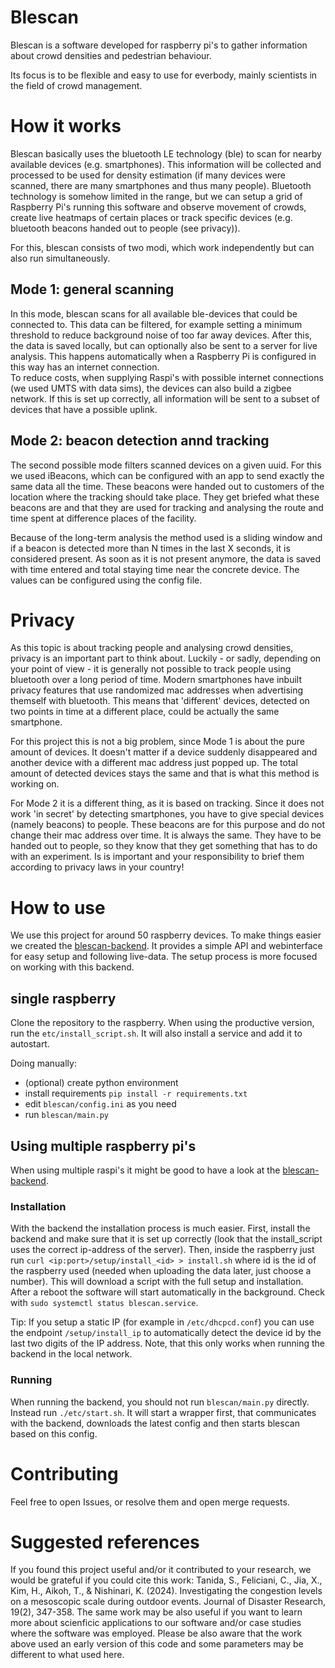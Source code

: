 # Blescan
Blescan is a software developed for raspberry pi's to gather information about crowd densities and pedestrian behaviour.

Its focus is to be flexible and easy to use for everbody, mainly scientists in the field of crowd management.

# How it works
Blescan basically uses the bluetooth LE technology (ble) to scan for nearby available devices (e.g. smartphones). 
This information will be collected and processed to be used for density estimation (if many devices were scanned, there are many smartphones and thus many people).
Bluetooth technology is somehow limited in the range, but we can setup a grid of Raspberry Pi's running this software and observe movement of crowds, 
create live heatmaps of certain places or track specific devices (e.g. bluetooth beacons handed out to people (see privacy)).

For this, blescan consists of two modi, which work independently but can also run simultaneously.

## Mode 1: general scanning
In this mode, blescan scans for all available ble-devices that could be connected to.
This data can be filtered, for example setting a minimum threshold to reduce background noise of too far away devices.
After this, the data is saved locally, but can optionally also be sent to a server for live analysis. 
This happens automatically when a Raspberry Pi is configured in this way has an internet connection.  
To reduce costs, when supplying Raspi's with possible internet connections (we used UMTS with data sims), the devices can also build a zigbee network.
If this is set up correctly, all information will be sent to a subset of devices that have a possible uplink.

## Mode 2: beacon detection annd tracking
The second possible mode filters scanned devices on a given uuid. 
For this we used iBeacons, which can be configured with an app to send exactly the same data all the time. 
These beacons were handed out to customers of the location where the tracking should take place. 
They get briefed what these beacons are and that they are used for tracking and analysing the route and time spent at difference places of the facility.

Because of the long-term analysis the method used is a sliding window and if a beacon is detected more than N times in the last X seconds, it is considered present.
As soon as it is not present anymore, the data is saved with time entered and total staying time near the concrete device.
The values can be configured using the config file.

# Privacy
As this topic is about tracking people and analysing crowd densities, privacy is an important part to think about.
Luckily - or sadly, depending on your point of view - it is generally not possible to track people using bluetooth over a long period of time.
Modern smartphones have inbuilt privacy features that use randomized mac addresses when advertising themself with bluetooth. 
This means that 'different' devices, detected on two points in time at a different place, could be actually the same smartphone.

For this project this is not a big problem, since Mode 1 is about the pure amount of devices. 
It doesn't matter if a device suddenly disappeared and another device with a different mac address just popped up.
The total amount of detected devices stays the same and that is what this method is working on.

For Mode 2 it is a different thing, as it is based on tracking.
Since it does not work 'in secret' by detecting smartphones, you have to give special devices (namely beacons) to people.
These beacons are for this purpose and do not change their mac address over time. 
It is always the same.
They have to be handed out to people, so they know that they get something that has to do with an experiment.
Is is important and your responsibility to brief them according to privacy laws in your country!

# How to use

We use this project for around 50 raspberry devices. To make things easier we created the [blescan-backend](https://github.com/Crowd-Management-Japan/blescan-backend).
It provides a simple API and webinterface for easy setup and following live-data.
The setup process is more focused on working with this backend.

## single raspberry 
Clone the repository to the raspberry.
When using the productive version, run the `etc/install_script.sh`. It will also install a service and add it to autostart.  

Doing manually:
- (optional) create python environment
- install requirements `pip install -r requirements.txt`
- edit `blescan/config.ini` as you need
- run `blescan/main.py`

## Using multiple raspberry pi's
When using multiple raspi's it might be good to have a look at the [blescan-backend](https://github.com/Crowd-Management-Japan/blescan-backend).

### Installation
With the backend the installation process is much easier. First, install the backend and make sure that it is set up correctly (look that the install_script uses the correct ip-address of the server).
Then, inside the raspberry just run `curl <ip:port>/setup/install_<id> > install.sh` where id is the id of the raspberry used (needed when uploading the data later, just choose a number).
This will download a script with the full setup and installation.
After a reboot the software will start automatically in the background. Check with `sudo systemctl status blescan.service`.

Tip:
If you setup a static IP (for example in `/etc/dhcpcd.conf`) you can use the endpoint `/setup/install_ip` to automatically detect the device id by the last two digits of the IP address.
Note, that this only works when running the backend in the local network.

### Running
When running the backend, you should not run `blescan/main.py` directly. Instead run `./etc/start.sh`. It will start a wrapper first, that communicates with the backend, downloads the latest config and then starts blescan based on this config.

# Contributing
Feel free to open Issues, or resolve them and open merge requests.

# Suggested references
If you found this project useful and/or it contributed to your research, we would be grateful if you could cite this work:
Tanida, S., Feliciani, C., Jia, X., Kim, H., Aikoh, T., & Nishinari, K. (2024). Investigating the congestion levels on a mesoscopic scale during outdoor events. Journal of Disaster Research, 19(2), 347-358.
The same work may be also useful if you want to learn more about scienficic applications to our software and/or case studies where the software was employed. Please be also aware that the work above used an early version of this code and some parameters may be different to what used here.
